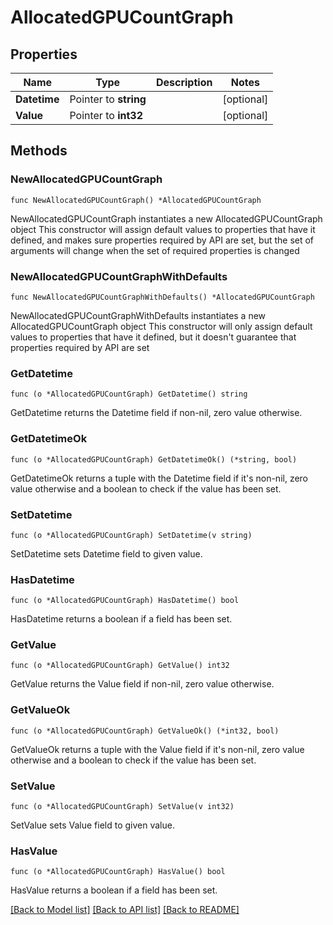 # AllocatedGPUCountGraph

## Properties

Name | Type | Description | Notes
------------ | ------------- | ------------- | -------------
**Datetime** | Pointer to **string** |  | [optional] 
**Value** | Pointer to **int32** |  | [optional] 

## Methods

### NewAllocatedGPUCountGraph

`func NewAllocatedGPUCountGraph() *AllocatedGPUCountGraph`

NewAllocatedGPUCountGraph instantiates a new AllocatedGPUCountGraph object
This constructor will assign default values to properties that have it defined,
and makes sure properties required by API are set, but the set of arguments
will change when the set of required properties is changed

### NewAllocatedGPUCountGraphWithDefaults

`func NewAllocatedGPUCountGraphWithDefaults() *AllocatedGPUCountGraph`

NewAllocatedGPUCountGraphWithDefaults instantiates a new AllocatedGPUCountGraph object
This constructor will only assign default values to properties that have it defined,
but it doesn't guarantee that properties required by API are set

### GetDatetime

`func (o *AllocatedGPUCountGraph) GetDatetime() string`

GetDatetime returns the Datetime field if non-nil, zero value otherwise.

### GetDatetimeOk

`func (o *AllocatedGPUCountGraph) GetDatetimeOk() (*string, bool)`

GetDatetimeOk returns a tuple with the Datetime field if it's non-nil, zero value otherwise
and a boolean to check if the value has been set.

### SetDatetime

`func (o *AllocatedGPUCountGraph) SetDatetime(v string)`

SetDatetime sets Datetime field to given value.

### HasDatetime

`func (o *AllocatedGPUCountGraph) HasDatetime() bool`

HasDatetime returns a boolean if a field has been set.

### GetValue

`func (o *AllocatedGPUCountGraph) GetValue() int32`

GetValue returns the Value field if non-nil, zero value otherwise.

### GetValueOk

`func (o *AllocatedGPUCountGraph) GetValueOk() (*int32, bool)`

GetValueOk returns a tuple with the Value field if it's non-nil, zero value otherwise
and a boolean to check if the value has been set.

### SetValue

`func (o *AllocatedGPUCountGraph) SetValue(v int32)`

SetValue sets Value field to given value.

### HasValue

`func (o *AllocatedGPUCountGraph) HasValue() bool`

HasValue returns a boolean if a field has been set.


[[Back to Model list]](../README.md#documentation-for-models) [[Back to API list]](../README.md#documentation-for-api-endpoints) [[Back to README]](../README.md)



